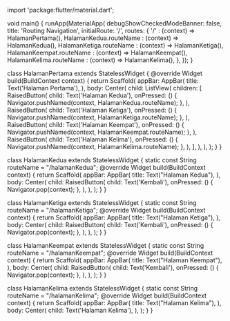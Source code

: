
import 'package:flutter/material.dart';

void main() {
  runApp(MaterialApp(
    debugShowCheckedModeBanner: false,
    title: 'Routing Navigation',
    initialRoute: '/',
    routes: {
      '/' : (context) => HalamanPertama(),
      HalamanKedua.routeName : (context) => HalamanKedua(),
      HalamanKetiga.routeName : (context) => HalamanKetiga(),
      HalamanKeempat.routeName : (context) => HalamanKeempat(),
      HalamanKelima.routeName : (context) => HalamanKelima(),
    },
  ));
}

class HalamanPertama extends StatelessWidget {
  @override
  Widget build(BuildContext context) {
    return Scaffold(
      appBar: AppBar(
        title: Text('Halaman Pertama'),
      ),
      body: Center(
        child: ListView(
          children: <Widget>[
            RaisedButton(
              child: Text('Halaman Kedua'),
              onPressed: () {
                Navigator.pushNamed(context, HalamanKedua.routeName);
              },
            ),
            RaisedButton(
              child: Text('Halaman Ketiga'),
              onPressed: () {
                Navigator.pushNamed(context, HalamanKetiga.routeName);
              },
            ),
            RaisedButton(
              child: Text('Halaman Keempat'),
              onPressed: () {
                Navigator.pushNamed(context, HalamanKeempat.routeName);
              },
            ),
            RaisedButton(
              child: Text('Halaman Kelima'),
              onPressed: () {
                Navigator.pushNamed(context, HalamanKelima.routeName);
              },
            ),
          ],
        ),
      ),
    );
  }
}

class HalamanKedua extends StatelessWidget {
  static const String routeName = "/halamanKedua";
  @override
  Widget build(BuildContext context) {
    return Scaffold(
      appBar: AppBar(
        title: Text("Halaman Kedua"),
      ),
      body: Center(
        child: RaisedButton(
          child: Text('Kembali'),
          onPressed: () {
            Navigator.pop(context);
          },
        ),
      ),
    );
  }
}

class HalamanKetiga extends StatelessWidget {
  static const String routeName = "/halamanKetiga";
  @override
  Widget build(BuildContext context) {
    return Scaffold(
      appBar: AppBar(
        title: Text("Halaman Ketiga"),
      ),
      body: Center(
        child: RaisedButton(
          child: Text('Kembali'),
          onPressed: () {
            Navigator.pop(context);
          },
        ),
      ),
    );
  }
}

class HalamanKeempat extends StatelessWidget {
  static const String routeName = "/halamanKeempat";
  @override
  Widget build(BuildContext context) {
    return Scaffold(
      appBar: AppBar(
        title: Text("Halaman Keempat"),
      ),
      body: Center(
        child: RaisedButton(
          child: Text('Kembali'),
          onPressed: () {
            Navigator.pop(context);
          },
        ),
      ),
    );
  }
}


class HalamanKelima extends StatelessWidget {
  static const String routeName = "/halamanKelima";
  @override
  Widget build(BuildContext context) {
    return Scaffold(
      appBar: AppBar(
        title: Text("Halaman Kelima"),
      ),
      body: Center(
        child: Text('Halaman Kelima'),
      ),
    );
  }
}
